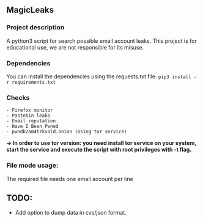 ## **MagicLeaks**

### Project description
A python3 script for search possible email account leaks. This project is for educational use, we are not responsible for its misuse.

### Dependencies
You can install the dependencies using the requests.txt file:
```pip3 install -r requirements.txt```

### Checks
    - Firefox monitor
    - Pastebin leaks
    - Email reputation
    - Have I Been Pwned
    - pwndb2am4tzkvold.onion (Using tor service)

**-> In order to use tor version: you need install tor service on your system, start the service and execute the script with root privileges with -t flag.**

### File mode usage:
The required file needs one email account per line

## TODO:
- Add option to dump data in cvs/json format.
